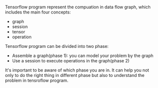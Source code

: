 Tensorflow program represent the compuation in data flow graph, which includes the main four concepts:
- graph
- session
- tensor
- operation

Tensorflow program can be divided into two phase:
- Assemble a graph(phase 1): you can model your problem by the graph
- Use a session to execute operations in the graph(phase 2)

It's important to be aware of which phase you are in. It can help you not only to do the right thing in different phase but also to understand the problem in tensroflow program.
